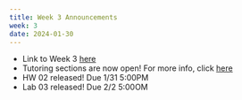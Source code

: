```yaml
---
title: Week 3 Announcements
week: 3
date: 2024-01-30
---
```


* Link to Week 3 [here](https://www.data8.org/sp24/index.html#week-3)
* Tutoring sections are now open! For more info, click [here](https://edstem.org/us/courses/52859/discussion/4195799)
* HW 02 released! Due 1/31 5:00PM
* Lab 03 released! Due 2/2 5:00OM
